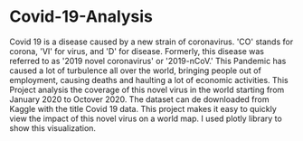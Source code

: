 # Covid-19-Analysis
Covid 19 is a disease caused by a new strain of coronavirus. 'CO' stands for corona, 'VI' for virus, and 'D' for disease. Formerly, this disease was referred to as '2019 novel coronavirus' or '2019-nCoV.' 
This Pandemic has caused a lot of turbulence all over the world, bringing people out of employment, causing deaths and haulting a lot of economic activities.
This Project analysis the coverage of this novel virus in the world starting from January 2020 to Octover 2020.
The dataset can de downloaded from Kaggle with the title Covid 19 data.
This project makes it easy to quickly view the impact of this novel virus on a world map. I used plotly library to show this visualization. 
